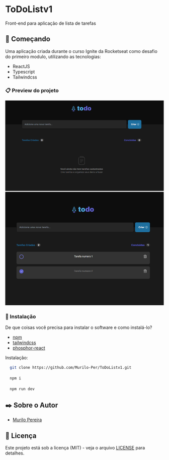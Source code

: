 # ToDoListv1

Front-end para aplicação de lista de tarefas

## 🚀 Começando

Uma aplicação criada durante o curso Ignite da Rocketseat como desafio do primeiro modulo,
utilizando as tecnologias:

  * ReactJS
  * Typescript 
  * Tailwindcss


### 📋 Preview do projeto

![web1](https://github.com/Murilo-Per/ToDoListv1/blob/master/src/assets/ToDo.png)
![web2](https://github.com/Murilo-Per/ToDoListv1/blob/master/src/assets/ToDo2.png)
### 🔧 Instalação

De que coisas você precisa para instalar o software e como instalá-lo?

* [npm](https://www.npmjs.com/) 
* [tailwindcss](https://tailwindcss.com/)
* [phosphor-react](https://www.npmjs.com/package/phosphor-react)

Instalação:

```bash
  git clone https://github.com/Murilo-Per/ToDoListv1.git
  
  npm i
  
  npm run dev
```

## ✒️ Sobre o Autor

* [Murilo Pereira](https://www.linkedin.com/in/murilo-pereira-955287211/)


## 📄 Licença

Este projeto está sob a licença (MIT) - veja o arquivo [LICENSE](https://github.com/Murilo-Per/ToDoListv1/blob/master/license) para detalhes.

